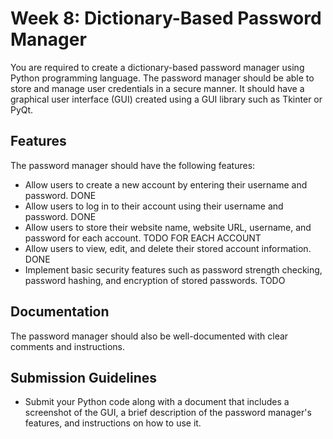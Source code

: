 # Week 8: Dictionary-Based Password Manager

You are required to create a dictionary-based password manager using Python programming language. The password manager should be able to store and manage user credentials in a secure manner. It should have a graphical user interface (GUI) created using a GUI library such as Tkinter or PyQt.

## Features
The password manager should have the following features:
- Allow users to create a new account by entering their username and password. DONE
- Allow users to log in to their account using their username and password. DONE
- Allow users to store their website name, website URL, username, and password for each account. TODO FOR EACH ACCOUNT
- Allow users to view, edit, and delete their stored account information. DONE
- Implement basic security features such as password strength checking, password hashing, and encryption of stored passwords. TODO

## Documentation
The password manager should also be well-documented with clear comments and instructions.

## Submission Guidelines
- Submit your Python code along with a document that includes a screenshot of the GUI, a brief description of the password manager's features, and instructions on how to use it.
